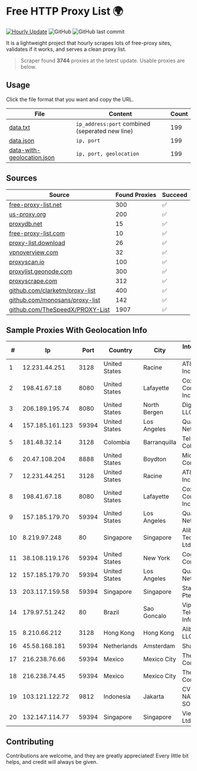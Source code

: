 
# Free HTTP Proxy List 🌍

[![Hourly Update](https://github.com/mertguvencli/http-proxy-list/actions/workflows/main.yml/badge.svg?branch=main)](https://github.com/mertguvencli/http-proxy-list/actions/workflows/main.yml)
![GitHub](https://img.shields.io/github/license/mertguvencli/http-proxy-list)
![GitHub last commit](https://img.shields.io/github/last-commit/mertguvencli/http-proxy-list)

It is a lightweight project that hourly scrapes lots of free-proxy sites, validates if it works, and serves a clean proxy list.


> Scraper found **3744** proxies at the latest update. Usable proxies are below.

## Usage

Click the file format that you want and copy the URL.


|File|Content|Count|
|----|-------|-----|
|[data.txt](https://raw.githubusercontent.com/mertguvencli/http-proxy-list/main/proxy-list/data.txt)|`ip_address:port` combined (seperated new line)|199|
|[data.json](https://raw.githubusercontent.com/mertguvencli/http-proxy-list/main/proxy-list/data.json)|`ip, port`|199|
|[data-with-geolocation.json](https://raw.githubusercontent.com/mertguvencli/http-proxy-list/main/proxy-list/data-with-geolocation.json)|`ip, port, geolocation`|199|

## Sources

|Source|Found Proxies|Succeed|
|------|-------------|-------|
|[free-proxy-list.net](https://free-proxy-list.net)|300|✅|
|[us-proxy.org](https://www.us-proxy.org)|200|✅|
|[proxydb.net](http://proxydb.net)|15|✅|
|[free-proxy-list.com](https://free-proxy-list.com/?page=&port=&type%5B%5D=http&type%5B%5D=https&up_time=0&search=Search)|10|✅|
|[proxy-list.download](https://www.proxy-list.download/HTTP)|26|✅|
|[vpnoverview.com](https://vpnoverview.com/privacy/anonymous-browsing/free-proxy-servers)|32|✅|
|[proxyscan.io](https://www.proxyscan.io)|100|✅|
|[proxylist.geonode.com](https://proxylist.geonode.com/api/proxy-list?limit=300&page=1&sort_by=lastChecked&sort_type=desc&protocols=http,https)|300|✅|
|[proxyscrape.com](https://api.proxyscrape.com/v2/?request=displayproxies&protocol=http&timeout=10000&country=all&ssl=all&anonymity=all)|312|✅|
|[github.com/clarketm/proxy-list](https://raw.githubusercontent.com/clarketm/proxy-list/master/proxy-list-raw.txt)|400|✅|
|[github.com/monosans/proxy-list](https://raw.githubusercontent.com/monosans/proxy-list/main/proxies/http.txt)|142|✅|
|[github.com/TheSpeedX/PROXY-List](https://raw.githubusercontent.com/TheSpeedX/PROXY-List/master/http.txt)|1907|✅|


## Sample Proxies With Geolocation Info

|#|Ip|Port|Country|City|Internet Service Provider|
|-|--|----|-------|----|-------------------------|
|1|12.231.44.251|3128|United States|Racine|AT&T Services, Inc.|
|2|198.41.67.18|8080|United States|Lafayette|Cox Communications Inc.|
|3|206.189.195.74|8080|United States|North Bergen|DigitalOcean, LLC|
|4|157.185.161.123|59394|United States|Los Angeles|Quantil Networks Inc|
|5|181.48.32.14|3128|Colombia|Barranquilla|Telmex Colombia S.A.|
|6|20.47.108.204|8888|United States|Boydton|Microsoft Corporation|
|7|12.231.44.251|3128|United States|Racine|AT&T Services, Inc.|
|8|198.41.67.18|8080|United States|Lafayette|Cox Communications Inc.|
|9|157.185.179.70|59394|United States|Los Angeles|Quantil Networks Inc|
|10|8.219.97.248|80|Singapore|Singapore|Alibaba (US) Technology Co., Ltd.|
|11|38.108.119.176|59394|United States|New York|Cogent Communications|
|12|157.185.179.70|59394|United States|Los Angeles|Quantil Networks Inc|
|13|203.117.159.58|59394|Singapore|Singapore|Starhub Internet Pte Ltd|
|14|179.97.51.242|80|Brazil|Sao Goncalo|Vipnet Baixada Telecom. e InformÔtica Ltda|
|15|8.210.66.212|3128|Hong Kong|Hong Kong|Alibaba.com LLC|
|16|45.58.168.181|59394|Netherlands|Amsterdam|Sharktech|
|17|216.238.76.66|59394|Mexico|Mexico City|The Constant Company|
|18|216.238.74.45|59394|Mexico|Mexico City|The Constant Company|
|19|103.121.122.72|9812|Indonesia|Jakarta|CV. NATANETWORK SOLUTION|
|20|132.147.114.77|59394|Singapore|Singapore|Viewqwest Pte Ltd|



## Contributing

Contributions are welcome, and they are greatly appreciated! Every
little bit helps, and credit will always be given.


